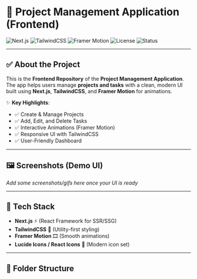# 📌 Project Management Application (Frontend)

![Next.js](https://img.shields.io/badge/Next.js-13+-000000?style=for-the-badge&logo=next.js)
![TailwindCSS](https://img.shields.io/badge/Tailwind_CSS-3.x-38B2AC?style=for-the-badge&logo=tailwind-css&logoColor=white)
![Framer Motion](https://img.shields.io/badge/Framer_Motion-Animation-ff69b4?style=for-the-badge&logo=framer)
![License](https://img.shields.io/badge/License-MIT-green?style=for-the-badge)
![Status](https://img.shields.io/badge/Status-Active-success?style=for-the-badge)

---

## ✅ About the Project

This is the **Frontend Repository** of the **Project Management Application**.  
The app helps users manage **projects and tasks** with a clean, modern UI built using **Next.js**, **TailwindCSS**, and **Framer Motion** for animations.

✨ **Key Highlights**:
- ✅ Create & Manage Projects  
- ✅ Add, Edit, and Delete Tasks  
- ✅ Interactive Animations (Framer Motion)  
- ✅ Responsive UI with TailwindCSS  
- ✅ User-Friendly Dashboard  

---

## 🖼️ Screenshots (Demo UI)

_Add some screenshots/gifs here once your UI is ready_  

---

## 🚀 Tech Stack

- **Next.js** ⚡ (React Framework for SSR/SSG)  
- **TailwindCSS** 🎨 (Utility-first styling)  
- **Framer Motion** 🎞️ (Smooth animations)  
- **Lucide Icons / React Icons** 🔗 (Modern icon set)  

---

## 📂 Folder Structure


